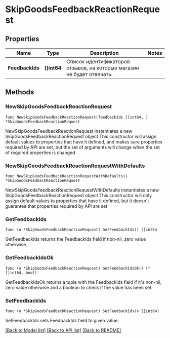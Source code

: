 # SkipGoodsFeedbackReactionRequest

## Properties

Name | Type | Description | Notes
------------ | ------------- | ------------- | -------------
**FeedbackIds** | **[]int64** | Список идентификаторов отзывов, на которые магазин не будет отвечать. | 

## Methods

### NewSkipGoodsFeedbackReactionRequest

`func NewSkipGoodsFeedbackReactionRequest(feedbackIds []int64, ) *SkipGoodsFeedbackReactionRequest`

NewSkipGoodsFeedbackReactionRequest instantiates a new SkipGoodsFeedbackReactionRequest object
This constructor will assign default values to properties that have it defined,
and makes sure properties required by API are set, but the set of arguments
will change when the set of required properties is changed

### NewSkipGoodsFeedbackReactionRequestWithDefaults

`func NewSkipGoodsFeedbackReactionRequestWithDefaults() *SkipGoodsFeedbackReactionRequest`

NewSkipGoodsFeedbackReactionRequestWithDefaults instantiates a new SkipGoodsFeedbackReactionRequest object
This constructor will only assign default values to properties that have it defined,
but it doesn't guarantee that properties required by API are set

### GetFeedbackIds

`func (o *SkipGoodsFeedbackReactionRequest) GetFeedbackIds() []int64`

GetFeedbackIds returns the FeedbackIds field if non-nil, zero value otherwise.

### GetFeedbackIdsOk

`func (o *SkipGoodsFeedbackReactionRequest) GetFeedbackIdsOk() (*[]int64, bool)`

GetFeedbackIdsOk returns a tuple with the FeedbackIds field if it's non-nil, zero value otherwise
and a boolean to check if the value has been set.

### SetFeedbackIds

`func (o *SkipGoodsFeedbackReactionRequest) SetFeedbackIds(v []int64)`

SetFeedbackIds sets FeedbackIds field to given value.



[[Back to Model list]](../README.md#documentation-for-models) [[Back to API list]](../README.md#documentation-for-api-endpoints) [[Back to README]](../README.md)


